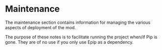 # Maintenance
The maintenance section contains information for managing the various aspects of deployment of the mod.

The purpose of these notes is to facilitate running the project when/if Pip is gone. They are of no use if you only use Epip as a dependency.